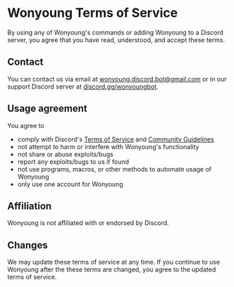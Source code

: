 # Wonyoung Terms of Service
By using any of Wonyoung's commands or adding Wonyoung to a Discord server, you agree that you have read, understood, and accept these terms.

## Contact
You can contact us via email at <wonyoung.discord.bot@gmail.com> or in our support Discord server at [discord.gg/wonyoungbot](https://discord.gg/wonyoungbot).

## Usage agreement
You agree to
- comply with Discord's [Terms of Service](https://discord.com/terms) and [Community Guidelines](https://discord.com/guidelines)
- not attempt to harm or interfere with Wonyoung's functionality
- not share or abuse exploits/bugs
- report any exploits/bugs to us if found
- not use programs, macros, or other methods to automate usage of Wonyoung
- only use one account for Wonyoung

## Affiliation
Wonyoung is not affiliated with or endorsed by Discord.

## Changes
We may update these terms of service at any time. If you continue to use Wonyoung after the these terms are changed, you agree to the updated terms of service.
